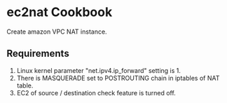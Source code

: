 ec2nat Cookbook
============
Create amazon VPC NAT instance.

Requirements
------------
1. Linux kernel parameter "net.ipv4.ip_forward" setting is 1.
2. There is MASQUERADE set to POSTROUTING chain in iptables of NAT table.
3. EC2 of source / destination check feature is turned off.
